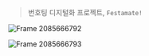 > 번호팅 디지털화 프로젝트, `Festamate!`


![Frame 2085666792](https://github.com/user-attachments/assets/427622a8-8cfd-486b-a89c-d34ed41f0f44)


![Frame 2085666793](https://github.com/user-attachments/assets/e7d304a5-b711-4cbd-8322-b8553705ee35)


